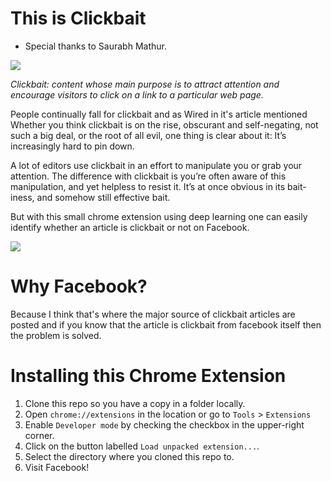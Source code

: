 # This is Clickbait
* Special thanks to Saurabh Mathur.

![](https://i.ytimg.com/vi/pHNbitDDW3A/maxresdefault.jpg)

*Clickbait: content whose main purpose is to attract attention and encourage visitors to click on a link to a particular web page.*

 People continually fall for clickbait and as Wired in it's article mentioned Whether you think clickbait is on the rise, obscurant and self-negating, not such a big deal, or the root of all evil, one thing is clear about it: It’s increasingly hard to pin down. 

A lot of editors use clickbait in an effort to manipulate you or grab your attention. The difference with clickbait is you’re often aware of this manipulation, and yet helpless to resist it. It’s at once obvious in its bait-iness, and somehow still effective bait.

But with this small chrome extension using deep learning one can easily identify whether an article is clickbait or not on Facebook.

![](https://i.imgur.com/YdCORhy.png)

# Why Facebook?

Because I think that's where the major source of clickbait articles are posted and if you know that the article is clickbait from facebook itself then the problem is solved.



# Installing this Chrome Extension


1. Clone this repo so you have a copy in a folder locally.
1. Open `chrome://extensions` in the location or go to `Tools` > `Extensions`
1. Enable `Developer mode` by checking the checkbox in the upper-right corner.
1. Click on the button labelled `Load unpacked extension...`.
1. Select the directory where you cloned this repo to.
1. Visit Facebook!

